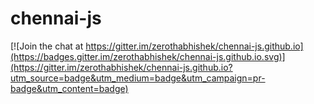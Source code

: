 # chennai-js

[![Join the chat at https://gitter.im/zerothabhishek/chennai-js.github.io](https://badges.gitter.im/zerothabhishek/chennai-js.github.io.svg)](https://gitter.im/zerothabhishek/chennai-js.github.io?utm_source=badge&utm_medium=badge&utm_campaign=pr-badge&utm_content=badge)

